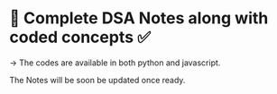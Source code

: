 # 🎯 Complete DSA Notes along with coded concepts ✅

-> The codes are available in both python and javascript. 

The Notes will be soon be updated once ready.